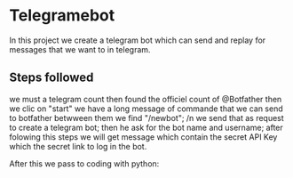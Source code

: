 #  Telegramebot
In this project we create a telegram bot which can send and replay for messages that we want to in telegram. 
## Steps followed 
we must a telegram count then found the officiel count of @Botfather then we clic on "start"
we have a long message of commande that we can send to botfather betwween them we find "/newbot"; /n
we send that as request to create a telegram bot;
then he ask for the bot name and username;
after folowing this steps we will get message which contain the secret API Key which the secret link to log in the bot.

After this we pass to coding with python:
